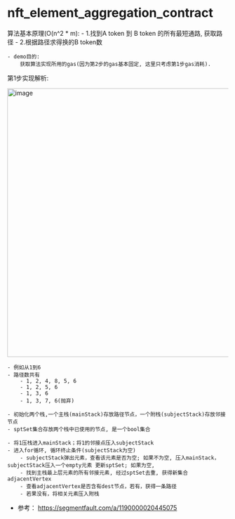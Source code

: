 # nft_element_aggregation_contract


算法基本原理(O(n^2 * m):
    - 1.找到A token 到 B token 的所有最短通路, 获取路径
    - 2.根据路径求得换的B token数

    - demo目的: 
        获取算法实现所用的gas(因为第2步的gas基本固定, 这里只考虑第1步gas消耗).

第1步实现解析:

<img width="612" alt="image" src="https://user-images.githubusercontent.com/37411084/218982306-616f4755-46cd-466c-b261-6d6f9276973f.png">
    
    - 例如从1到6
    - 路径数共有
        - 1, 2, 4, 8, 5, 6
        - 1, 2, 5, 6
        - 1, 3, 6 
        - 1, 3, 7, 6(抛弃)
    
    - 初始化两个栈,一个主栈(mainStack)存放路径节点，一个附栈(subjectStack)存放邻接节点
    - sptSet集合存放两个栈中已使用的节点, 是一个bool集合

    - 将1压栈进入mainStack；将1的邻接点压入subjectStack
    - 进入for循环, 循环终止条件(subjectStack为空)
        - subjectStack弹出元素，查看该元素是否为空; 如果不为空, 压入mainStack，subjectStack压入一个empty元素 更新sptSet; 如果为空, 
        - 找到主栈最上层元素的所有邻接元素, 经过sptSet去重, 获得新集合adjacentVertex
        - 查看adjacentVertex是否含有dest节点，若有，获得一条路径
        - 若果没有，将相关元素压入附栈

- 参考： https://segmentfault.com/a/1190000020445075

